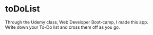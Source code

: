 # toDoList
Through the Udemy class, Web Developer Boot-camp, I made this app. Write down your To-Do list and cross them off as you go.
